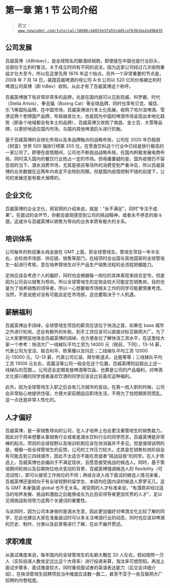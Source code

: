 # 第一章 第 1 节 公司介绍

> 原文：[`www.nowcoder.com/tutorial/10086/44833e3fa55c4d5cafb3b3da2e49b835`](https://www.nowcoder.com/tutorial/10086/44833e3fa55c4d5cafb3b3da2e49b835)

## **公司发展**

百威英博（ABInbev），是全球知名的酿酒经销商，即便是在中国也是行业巨头，总部位于比利时鲁汶。关于成立时间有不同的说法，因为这家公司经过几次收购重组才壮大至今，所以在这里先用 1876 年这个始点。另外一个非常重要的节点是，2008 年 7 月 14 日，美国百威啤酒的母公司 A-B 公司以 520 亿的价格被比利时啤酒公司英博（即 InBev）收购，从此才有了百威英博这个称呼。

百威英博旗下有非常非常多的品牌，光是在国内就可以见到百威、科罗娜、时代（Stella Artois）、拳击猫（Boxing Cat）等全球品牌，同时也享有贝克、福佳、乐飞等国际品牌。在中国市场，百威英博进行本土化拓展，收购了哈尔滨啤酒、雪津这两个老牌国产品牌，布局越发壮大。也是因为中国的啤酒市场呈现出本地化趋势（即各个地域都会有本土的品牌），百威英博又收购了南昌、金士百、大雪等品牌，以更好地适应国内市场，与国内其他啤酒巨头进行抗衡。

基于百威英博的全球化布局以及多品牌触点的战略布局，公司在 2020 年仍稳居《财富》世界 500 强排行榜第 205 位，在零食饮料这个行业中已经是排行极高的一家公司了。即便在疫情期间，公司也不断挑战战略布局，在国内积极发展电商布局，同时深入国内的餐饮行业抢占一定的市场。但毋庸置疑的是，国外疫情仍不容忽视的当下，酒水消费市场，尤其是夜店等场所的消费受到严重冲击，所以百威英博的业务数据在近两年内肯定不会特别亮眼。但是国内疫情控制不错的前提下，公司的发展还是有极大保障的。

## **企业文化**

百威英博的企业文化，用官网的介绍来说，就是：“永不满足”，同时“专注于成果”。在面试的全环节，你都会直观感受到公司的挑战精神，或者永不停息的奋斗感。这或许与百威英博以销售为导向的业务本质有极大的关系。

## **培训体系**

公司每年的秋招重头戏会放在 GMT 上面，即全球管培生。管培生项目一年半左右，会轮岗市场部、供应链、销售等部门，在结项时会出国与其他国家的全球管培生一起进行考核，意在培养管培生对于产品生产销售流程的全流程把握能力。

定岗应该会考虑个人的偏好，同时也会根据每一岗位的具体表现来综合定夺。但是因为公司会以销售为导向，所以全球管培生的定岗会较大可能定在销售岗，目的也是为了培养销售的领导者，所以一心想要做市场相关工作的同学可能要慎重考虑。当然，不是说绝对没有可能会定在市场部，这也要取决于个人机遇。

## **薪酬福利**

百威英博出手阔绰，全球管培生项目的薪资应该位于快消之首，如果在 base 城市之外进行轮岗，还会有额外的补助，到手工资应该可以直接对标互联网大厂。为了让大家更明显地体会百威英博的阔绰，也方便各位了解快消工资水平，在这里给大家一个参考：快消大厂一线梯队平均工资为 14000 元（税前，下同），13-14 薪，代表公司为宝洁、联合利华、欧莱雅以及玛氏；二线梯队平均工资 12000 元-13000 元，12-13 薪，代表公司亿滋、拜尔斯道夫、达能等等；三线梯队平均工资 11000 元左右，高露洁等公司一般会在这个位置。百威英博则远超出上述一线梯队的范围，。公司还会定期发放啤酒等饮品，也算是公司的产品福利，对啤酒文化感兴趣的同学或者喜欢饮酒的同学应该会比较喜欢这种福利。

此外，因为全球管培生入职之后会有几次城市的变动，在第一岗入职的时候，公司会非常贴心地提供住宿，方便大家前期适应职场生活，不用为了找短期房而慌乱。这一点还是非常人性化的。

## **人才偏好**

百威英博，是一家销售导向的公司，在人才培养上也会更注重管培生的销售能力。因此对于将来想要从事销售行业或者是酒水饮料行业的同学而言，百威英博是非常棒的起点。项目的全球视野以及培训机制应该在快消届并不多见。但是值得说明的是，根据一些全球管培生的反馈，公司的工作压力较大，尤其是在销售轮岗阶段会有可能去到三四线城市，因此不太适合不能吃苦或者“挑战自我”的同学。在人才筛选上，百威英博也会偏向于不满足现状，且愿意接受挑战的候选人。同时，基于管培期间轮岗以及后期岗位地点变动的背景，百威英博强调候选人的 flexibility（可流动性），即可以接受工作岗位的不同；再结合进入线下面试的候选人情况来看，百威英博还是倾向于有全球视野的留学生，本硕均在国内读的候选人寥寥无几，这与 GMT 本身强调 global 也不无关系。用官网的人才标准来说，“有潜质并经过适当的培养发展、挑战和激励之后能够成长为比目前领导者更加优秀的人才”，足以见得挑战和领导力这两个关键词的重要性。

与此同时，因为公司本身做的是酒水生意，因此更加偏好对啤酒文化比较了解的同学，在此也建议大家在准备面试时可以多关注啤酒行业的动态，同时也应该对啤酒的历史、制作、分类以及前景等进行了解，在此不展开赘述。

## **求职难度**

从面试难度来说，每年国内的全球管培生的名额大概在 20 人左右，假如按照一万人（实际投递人数肯定远比这个大得多）进行投递来算，淘汰率可想而知。再加上面试步骤多、面试难度较大，同时重视面试者的英语表达能力（后文会详细介绍），在快消管培生招聘项目当中难度应该数一数二，甚至不亚于一些互联网大厂招聘的内卷程度。